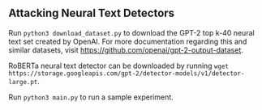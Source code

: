 ## Attacking Neural Text Detectors

Run ``python3 download_dataset.py`` to download the GPT-2 top k-40 neural text set created by OpenAI. For more documentation regarding this and similar datasets, visit https://github.com/openai/gpt-2-output-dataset.

RoBERTa neural text detector can be downloaded by running ``wget https://storage.googleapis.com/gpt-2/detector-models/v1/detector-large.pt``.

Run ``python3 main.py`` to run a sample experiment.


